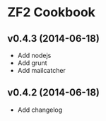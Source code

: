 ZF2 Cookbook
===============

v0.4.3 (2014-06-18)
-------------------
- Add nodejs
- Add grunt
- Add mailcatcher


v0.4.2 (2014-06-18)
---------------------------
- Add changelog

